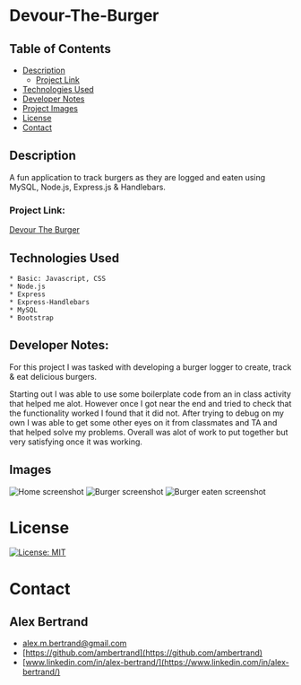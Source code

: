 # Devour-The-Burger

##  Table of Contents
 * [Description](#description)
    * [Project Link](#project-link)
 * [Technologies Used](#technologies-used)
 * [Developer Notes](#developer-notes)
 * [Project Images](#project-images)
 * [License](#license)
 * [Contact](#contact)

## Description
 A fun application to track burgers as they are logged and eaten using MySQL, Node.js, Express.js & Handlebars.

### Project Link:
[Devour The Burger](https://github.com/ambertrand/Devour-The-Burger)

## Technologies Used
    * Basic: Javascript, CSS
    * Node.js
    * Express
    * Express-Handlebars
    * MySQL
    * Bootstrap
    

## Developer Notes:
For this project I was tasked with developing a burger logger to create, track & eat delicious burgers.

Starting out I was able to use some boilerplate code from an in class activity that helped me alot.  However once I got near the end and tried to check that the functionality worked I found that it did not.  After trying to debug on my own I was able to get some other eyes on it from classmates and TA and that helped solve my problems.  Overall was alot of work to put together but very satisfying once it was working.

## Images
![Home screenshot](https://user-images.githubusercontent.com/65721950/93688408-a397ea00-fa93-11ea-8dee-9ae00af3a675.png)
![Burger screenshot](https://user-images.githubusercontent.com/65721950/93688410-a4c91700-fa93-11ea-84e7-8bed8030a8e7.png)
![Burger eaten screenshot](https://user-images.githubusercontent.com/65721950/93688411-a5fa4400-fa93-11ea-8483-6ab88090af57.png)


# License
[![License: MIT](https://img.shields.io/badge/License-MIT-yellow.svg)](https://opensource.org/licenses/MIT)

# Contact

## Alex Bertrand
* [alex.m.bertrand@gmail.com](alex.m.bertrand@gmail.com)
* [https://github.com/ambertrand](https://github.com/ambertrand)
* [www.linkedin.com/in/alex-bertrand/](https://www.linkedin.com/in/alex-bertrand/)
